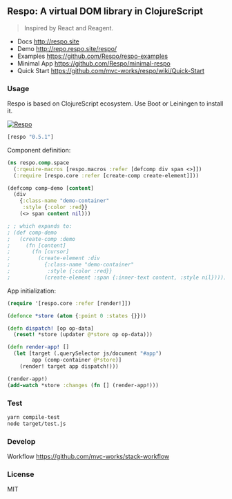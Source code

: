 
Respo: A virtual DOM library in ClojureScript
----

> Inspired by React and Reagent.

* Docs http://respo.site
* Demo http://repo.respo.site/respo/
* Examples https://github.com/Respo/respo-examples
* Minimal App https://github.com/Respo/minimal-respo
* Quick Start https://github.com/mvc-works/respo/wiki/Quick-Start

### Usage

Respo is based on ClojureScript ecosystem. Use Boot or Leiningen to install it.

[![Respo](https://img.shields.io/clojars/v/respo/respo.svg)](https://clojars.org/respo/respo)

```clojure
[respo "0.5.1"]
```

Component definition:

```clojure
(ns respo.comp.space
  (:rqeuire-macros [respo.macros :refer [defcomp div span <>]])
  (:require [respo.core :refer [create-comp create-element]]))

(defcomp comp-demo [content]
  (div
    {:class-name "demo-container"
     :style {:color :red}}
    (<> span content nil)))

; ; which expands to:
; (def comp-demo
;   (create-comp :demo
;     (fn [content]
;       (fn [cursor]
;         (create-element :div
;           {:class-name "demo-container"
;            :style {:color :red}}
;           (create-element :span {:inner-text content, :style nil}))))))
```

App initialization:

```clojure
(require '[respo.core :refer [render!]])

(defonce *store (atom {:point 0 :states {}}))

(defn dispatch! [op op-data]
  (reset! *store (updater @*store op op-data)))

(defn render-app! []
  (let [target (.querySelector js/document "#app")
        app (comp-container @*store)]
    (render! target app dispatch!)))

(render-app!)
(add-watch *store :changes (fn [] (render-app!)))
```

### Test

```bash
yarn compile-test
node target/test.js
```

### Develop

Workflow https://github.com/mvc-works/stack-workflow

### License

MIT
